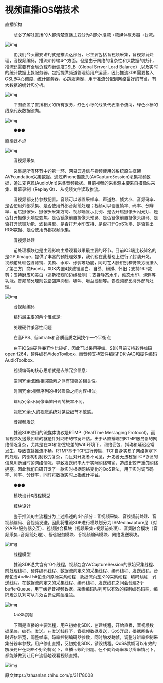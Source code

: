 # 视频直播iOS端技术

直播架构

　　想必了解过直播的人都清楚直播主要分为3部分:推流->流媒体服务器->拉流。

![img](https://pic3.zhimg.com/80/v2-7fba8f181122e09818e7c7592caf88fe_720w.webp)

　　而我们今天需要讲的就是推流这部分，它主要包括音视频采集，音视频前处理，音视频编码，推流和传输4个方面。但是由于网络的复杂性和大数据的统计，推流还需要有全局负载均衡调度GSLB（Global Server Load Balance）,以及实时的统计数据上报服务器，包括提供频道管理给用户运营，因此推流SDK需要接入GSLB中心调度，统计服务器，心跳服务器，用于推流分配到网络最好的节点，有大数据的统计和分析。

![img](https://pic4.zhimg.com/80/v2-4a9b30dd3de6f53a4bc46e23b25722af_720w.webp)

　　下图涵盖了直播相关的所有服务，红色小标的线条代表指令流向，绿色小标的线条代表数据流向。

![img](https://pic3.zhimg.com/80/v2-d924c2a29a9e365c811b0feb89bfd96e_720w.webp)

　　●●●

直播技术点

![img](https://pic4.zhimg.com/80/v2-99dacb8cd68341a92d0344bdd76d9477_720w.webp)

　　音视频采集

　　采集是所有环节中的第一环，网易云通信与视频使用的系统原生框架AVFoundation采集数据。通过iPhone摄像头(AVCaptureSession)采集视频数据，通过麦克风(AudioUnit)采集音频数据。目前视频的采集源主要来自摄像头采集、屏幕录制（ReplayKit）、从视频文件读取推流。

　　音视频都支持参数配置。音频可以设置采样率、声道数、帧大小、音频码率、是否使用外部采集、是否使用外部音频前处理；视频可以设置帧率、码率、分辨率、前后摄像头、摄像头采集方向、视频端显示比例、是否开启摄像头闪光灯、是否打开摄像头响应变焦、是否镜像前置摄像头预览、是否镜像前置摄像头编码、是否打开滤镜功能、滤镜类型、是否打开水印支持、是否打开QoS功能、是否输出RGB数据、是否使用外部视频采集。

　　音视频处理

　　前处理模块也是主观影响主播观看效果最主要的环节。目前iOS端比较知名的是GPUImage，提供了丰富的预处理效果，我们也在此基础上进行了封装开发。视频前处理包含滤镜、美颜、水印、涂鸦等功能，同时在人脸识别和特效方面接入了第三方厂商FaceU。SDK内置4款滤镜黑白、自然、粉嫩、怀旧；支持16:9裁剪；支持磨皮和美白（高斯模糊加边缘检测）；支持静态水印，动态水印，涂鸦等功能。音频前处理则包括回声抑制、啸叫、增益控制等。音视频都支持外部前处理。

![img](https://pic1.zhimg.com/80/v2-ce8c118370a7571e1a9c34576ef3a4dc_720w.webp)

　　音视频编码

　　编码最主要的两个难点是:

　　处理硬件兼容性问题

　　在高FPS、低bitrate和音质画质之间找个一个平衡点

　　由于iOS端硬件兼容性比较好，因此可以采用硬编。SDK目前支持软件编码openH264，硬件编码VideoToolbox。而音频支持软件编码FDK-AAC和硬件编码AudioToolbox。

　　视频编码的核心思想就是去除冗余信息:

　　空间冗余:图像相邻像素之间有较强的相关性。

　　时间冗余:视频序列的相邻图像之间内容相似。

　　编码冗余:不同像素值出现的概率不同。

　　视觉冗余:人的视觉系统对某些细节不敏感。

　　音视频发送

　　推流SDK使用的流媒体协议是RTMP（RealTime Messaging Protocol）。而音视频发送最困难的就是针对网络的带宽评估。由于从直播端到RTMP服务器的网络情况复杂，尤其是在3G和带宽较差的Wifi环境下，网络丢包、抖动和延迟经常发生，导致直播推流不畅。RTMP基于TCP进行传输，TCP自身实现了网络拥塞下的处理，内部的机制较为复杂，而且对开发者不可见，开发者无法根据TCP协议的信息判断当时的网络情况，导致发送码率大于实际网络带宽，造成比较严重的网络拥塞。因此我们自研开发了一款实时根据网络变化的QoS算法，用于实时调节码率、帧率、分辨率，同时将数据实时上报统计平台。

　　●●●

　　模块设计&线程模型

　　模块设计

　　鉴于推流的主流程分为上述描述的4个部分：音视频采集、音视频前处理、音视频编码、音视频发送。因此将推流SDK进行模块划分为LSMediacapture层（对外API+服务器交互）、视频融合模块（视频采集+视频前处理）、音频融合模块（音频采集+音频前处理）、基础服务模块、音视频编码模块、网络发送模块。

![img](https://pic3.zhimg.com/80/v2-b5df0ed24f36202083b6395ae42e133e_720w.webp)

　　线程模型

　　推流SDK总共含有10个线程。视频包含AVCaptureSession的原始采集线程、前处理线程、硬件编码线程、数据流向定义的采集线程、编码线程、发送线程。音频包含AudioUnit包含的原始采集线程、数据流向定义的采集线程、编码线程、发送线程。在数据流向定义的采集线程、编码线程、发送线程之间会创建2个bufferQueue，用于缓存音视频数据。采集编码队列可以有效的控制编码码率，编码发送队列可以有效自适应网络推流。

![img](https://pic2.zhimg.com/80/v2-90d9e8bf70bac625ac813e450091b19d_720w.webp)

　　QoS&跳帧

　　下图是直播的主要流程，用户初始化SDK，创建线程，开始直播，音视频数据采集，编码，发送。在发送线程下，音视频数据发送，QoS开启，根据网络实时评估带宽，调整帧率，码率控制编码器参数，同时触发跳帧，调整分辨率控制采集分辨率参数。用户停止直播，反初始化SDK，销毁线程。QoS&跳帧可以有效的解决用户在网络不好的情况下，直播卡顿的问题。在不同的码率和分辨率情况下，都能够做到让用户流畅地观看视频直播。

![img](https://pic4.zhimg.com/80/v2-2b8310a58acd9abddf1e9069744920e3_720w.webp)

原文https://zhuanlan.zhihu.com/p/31178008
